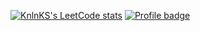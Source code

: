 [![KnlnKS's LeetCode stats](https://leetcode-stats-six.vercel.app/api?username=ArseniyDuck&theme=dark)](https://github.com/KnlnKS/leetcode-stats)
[![Profile badge](https://www.codewars.com/users/ArseniyDuck/badges/large)](https://www.codewars.com/users/ArseniyDuck)

